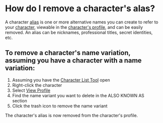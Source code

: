 # How do I remove a character's alas?
A character [alias](/How%20do%20I%20create/a%20character%20name%20variant.md) is one or more alternative names you can create to refer to your [character](/What%20is/a%20Character.md), viewable in the [character's profile](/How%20do%20I/view/a%20character%20profile.md), and can be easily removed. An alias can be nicknames, professional titles, secret identities, etc. 

## To remove a character's name variation, assuming you have a character with a name variation:

1. Assuming you have the [Character List Tool](/What%20can%20I%20do%20with/the%20Character%20List%20Tool.md) open
2. Right-click the character 
3. Select [View Profile](/How%20I%20v)
4. Find the name variant you want to delete in the ALSO KNOWN AS section
5. Click the trash icon to remove the name variant

The character's alias is now removed from the character's profile. 